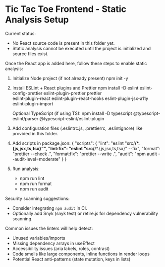 # Tic Tac Toe Frontend - Static Analysis Setup

Current status:
- No React source code is present in this folder yet.
- Static analysis cannot be executed until the project is initialized and source files exist.

Once the React app is added here, follow these steps to enable static analysis:

1) Initialize Node project (if not already present)
   npm init -y

2) Install ESLint + React plugins and Prettier
   npm install -D eslint eslint-config-prettier eslint-plugin-prettier prettier \
      eslint-plugin-react eslint-plugin-react-hooks eslint-plugin-jsx-a11y \
      eslint-plugin-import

   Optional TypeScript (if using TS):
   npm install -D typescript @typescript-eslint/parser @typescript-eslint/eslint-plugin

3) Add configuration files (.eslintrc.js, .prettierrc, .eslintignore) like provided in this folder.

4) Add scripts in package.json:
   {
     "scripts": {
       "lint": "eslint \"src/**/*.{js,jsx,ts,tsx}\"",
       "lint:fix": "eslint \"src/**/*.{js,jsx,ts,tsx}\" --fix",
       "format": "prettier --check .",
       "format:fix": "prettier --write .",
       "audit": "npm audit --audit-level=moderate"
     }
   }

5) Run analysis:
   - npm run lint
   - npm run format
   - npm run audit

Security scanning suggestions:
- Consider integrating `npm audit` in CI.
- Optionally add Snyk (snyk test) or retire.js for dependency vulnerability scanning.

Common issues the linters will help detect:
- Unused variables/imports
- Missing dependency arrays in useEffect
- Accessibility issues (aria labels, roles, contrast)
- Code smells like large components, inline functions in render loops
- Potential React anti-patterns (state mutation, keys in lists)

